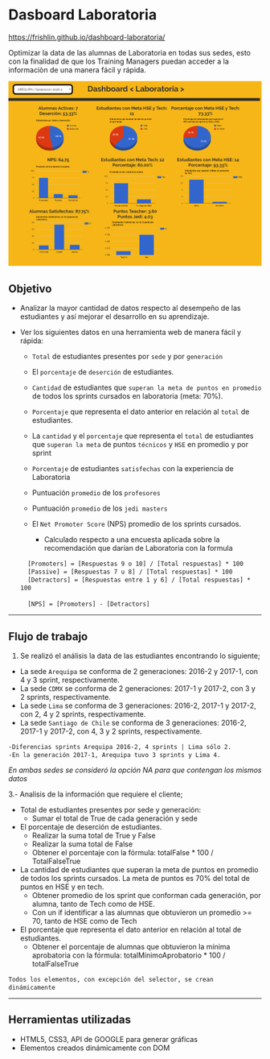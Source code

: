 # **Dasboard Laboratoria**

https://frishlin.github.io/dashboard-laboratoria/

Optimizar la data de las alumnas de Laboratoria en todas sus sedes, esto con la finalidad de que los Training Managers puedan acceder a la informaciòn de una manera fácil y rápida.

![data-dashboard](https://github.com/frishlin/dashboard-laboratoria/blob/master/assets/images/data-dashboard.png)

## Objetivo

* Analizar la mayor cantidad de datos respecto al desempeño de las estudiantes y así mejorar el desarrollo en su aprendizaje.

* Ver los siguientes datos en una herramienta web de manera fácil y rápida:

  - `Total` de estudiantes presentes por `sede` y por `generación`

  - El `porcentaje` de `deserción` de estudiantes.

  - `Cantidad` de estudiantes que `superan la meta de puntos en promedio` de todos los sprints cursados en laboratoria (meta: 70%).

  - `Porcentaje` que representa el dato anterior en relación al `total` de estudiantes.

  - La `cantidad` y el `porcentaje` que representa el `total` de estudiantes que `superan la meta` de puntos `técnicos` y `HSE` en promedio y por sprint

  - `Porcentaje` de estudiantes `satisfechas` con la experiencia de Laboratoria

  - Puntuación `promedio` de los `profesores`

  - Puntuación `promedio` de los `jedi masters`

  - El `Net Promoter Score` (NPS) promedio de los sprints cursados.

      * Calculado respecto a una encuesta aplicada sobre la recomendación que darían de Laboratoria con la formula

  ```
    [Promoters] = [Respuestas 9 o 10] / [Total respuestas] * 100
    [Passive] = [Respuestas 7 u 8] / [Total respuestas] * 100
    [Detractors] = [Respuestas entre 1 y 6] / [Total respuestas] * 100

    [NPS] = [Promoters] - [Detractors]
  ```
***

## Flujo de trabajo

1. Se realizó el análisis la data de las estudiantes encontrando lo siguiente;

  * La sede `Arequipa` se conforma de 2 generaciones: 2016-2 y 2017-1, con 4 y 3 sprint, respectivamente.
  * La sede `CDMX` se conforma de 2 generaciones: 2017-1 y 2017-2, con 3 y 2 sprints, respectivamente.
  * La sede `Lima` se conforma de 3 generaciones: 2016-2, 2017-1 y 2017-2, con 2, 4 y 2 sprints, respectivamente.
  * La sede `Santiago de Chile` se conforma de 3 generaciones: 2016-2, 2017-1 y 2017-2, con 4, 3 y 2 sprints, respectivamente.

```
-Diferencias sprints Arequipa 2016-2, 4 sprints | Lima sólo 2.
-En la generación 2017-1, Arequipa tuvo 3 sprints y Lima 4.
```
_En ambas sedes se consideró la opción NA para que contengan los mismos datos_

  3.- Analisis de la información que requiere el cliente;

  - Total de estudiantes presentes por sede y generación:
      - Sumar el total de True de cada generación y sede
  - El porcentaje de deserción de estudiantes.
      - Realizar la suma total de True y False
      - Realizar la suma total de False
      - Obtener el porcentaje con la fórmula: totalFalse * 100 / TotalFalseTrue
  - La cantidad de estudiantes que superan la meta de puntos en promedio de todos los sprints cursados. La meta de puntos es 70% del total de puntos en HSE y en tech.
      - Obtener promedio de los sprint que conforman cada generación, por alumna, tanto de Tech como de HSE.
      - Con un if identificar a las alumnas que obtuvieron un promedio >= 70, tanto de HSE como de Tech
  - El porcentaje que representa el dato anterior en relación al total de estudiantes.
    - Obtener el porcentaje de alumnas que obtuvieron la mínima aprobatoria con la fórmula: totalMínimoAprobatorio * 100 / totalFalseTrue

```
Todos los elementos, con excepción del selector, se crean dinámicamente
```
***
## Herramientas utilizadas
* HTML5, CSS3, API de GOOGLE para generar gráficas
* Elementos creados dinámicamente con DOM
